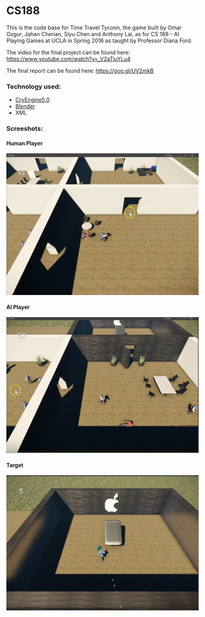 # CS188

This is the code base for Time Travel Tycoon, the game built by Omar Ozgur, Jahan Cherian, Siyu Chen and Anthony Lai, as for CS 188 - AI Playing Games at UCLA in Spring 2016 as taught by Professor Diana Ford.

The video for the final project can be found here: https://www.youtube.com/watch?v=_V2aTiuYLu4

The final report can be found here: https://goo.gl/UV2mkB

### Technology used:
* [CryEngine5.0](https://www.cryengine.com/)
* [Blender](https://www.blender.org/)
* XML

### Screeshots:
#### Human Player
![Human Player](https://github.com/cosmoschen94/Time-Travel-Tycoon/blob/master/Image_1.png "Human Player")

#### AI Player
![AI Player](https://github.com/cosmoschen94/Time-Travel-Tycoon/blob/master/Image_2.png "AI Player")

#### Target
![Target](https://github.com/cosmoschen94/Time-Travel-Tycoon/blob/master/Image_3.png "Target")
